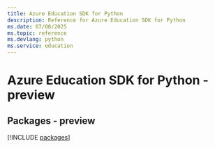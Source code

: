 ```yaml
---
title: Azure Education SDK for Python
description: Reference for Azure Education SDK for Python
ms.date: 07/08/2025
ms.topic: reference
ms.devlang: python
ms.service: education
---
```

# Azure Education SDK for Python - preview
## Packages - preview
[!INCLUDE [packages](education-index.md)]